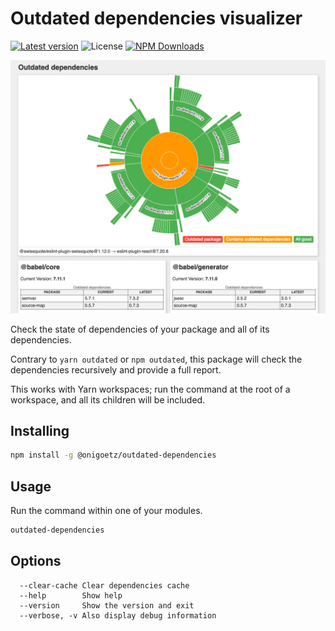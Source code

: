 # Outdated dependencies visualizer

[![Latest version](https://img.shields.io/github/release/onigoetz/visualize-outdated-dependencies.svg?style=flat-square)](https://github.com/onigoetz/visualize-outdated-dependencies/releases)
![License](https://img.shields.io/github/license/onigoetz/visualize-outdated-dependencies?style=flat-square)
[![NPM Downloads](https://img.shields.io/npm/dm/@onigoetz/outdated-dependencies?style=flat-square&logo=npm)](https://www.npmjs.com/package/@onigoetz/outdated-dependencies)

![](screenshot.png)

Check the state of dependencies of your package and all of its dependencies.

Contrary to `yarn outdated` or `npm outdated`, this package will check the dependencies recursively and provide a full report.

This works with Yarn workspaces; run the command at the root of a workspace, and all its children will be included.

## Installing

```bash
npm install -g @onigoetz/outdated-dependencies
```

## Usage

Run the command within one of your modules.

```bash
outdated-dependencies
```

## Options

```
  --clear-cache Clear dependencies cache
  --help        Show help
  --version     Show the version and exit
  --verbose, -v Also display debug information
```
